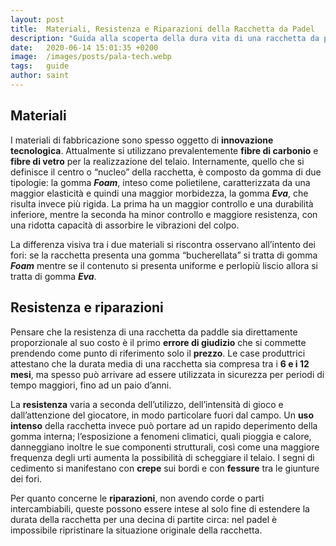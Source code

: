```yaml
---
layout: post
title:  Materiali, Resistenza e Riparazioni della Racchetta da Padel
description: "Guida alla scoperta della dura vita di una racchetta da padel, dalla fabbricazione ai vostri colpi vincenti... o distruttivi"
date:   2020-06-14 15:01:35 +0200
image:  /images/posts/pala-tech.webp
tags:   guide
author: saint
---
```


## Materiali

I materiali di fabbricazione sono spesso oggetto di **innovazione tecnologica**. Attualmente si utilizzano prevalentemente **fibre di carbonio** e **fibre di vetro** per la realizzazione del telaio. Internamente, quello che si definisce il centro o “nucleo” della racchetta, è composto da gomma di due tipologie: la gomma **_Foam_**, inteso come polietilene, caratterizzata da una maggior elasticità e quindi una maggior morbidezza, la gomma **_Eva_**, che risulta invece più rigida. La prima ha un maggior controllo e una durabilità inferiore, mentre la seconda ha minor controllo e maggiore resistenza, con una ridotta capacità di assorbire le vibrazioni del colpo.

La differenza visiva tra i due materiali si riscontra osservano all’intento dei fori: se la racchetta presenta una gomma “bucherellata” si tratta di gomma **_Foam_** mentre se il contenuto si presenta uniforme e perlopiù liscio allora si tratta di gomma **_Eva_**.

## Resistenza e riparazioni

Pensare che la resistenza di una racchetta da paddle sia direttamente proporzionale al suo costo è il primo **errore di giudizio** che si commette prendendo come punto di riferimento solo il **prezzo**. Le case produttrici attestano che la durata media di una racchetta sia compresa tra i **6 e i 12 mesi**, ma spesso può arrivare ad essere utilizzata in sicurezza per periodi di tempo maggiori, fino ad un paio d’anni.

La **resistenza** varia a seconda dell’utilizzo, dell’intensità di gioco e dall’attenzione del giocatore, in modo particolare fuori dal campo. Un **uso intenso** della racchetta invece può portare ad un rapido deperimento della gomma interna; l’esposizione a fenomeni climatici, quali pioggia e calore, danneggiano inoltre le sue componenti strutturali, così come  una maggiore frequenza degli urti aumenta la possibilità di scheggiare il telaio. I segni di cedimento si manifestano con **crepe** sui bordi e con **fessure** tra le giunture dei fori.

Per quanto concerne le **riparazioni**, non avendo corde o parti intercambiabili, queste possono essere intese al solo fine di estendere la durata della racchetta per una decina di partite circa: nel padel è impossibile ripristinare la situazione originale della racchetta.